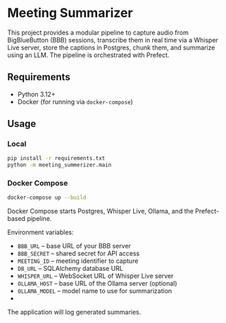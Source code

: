 # Meeting Summarizer

This project provides a modular pipeline to capture audio from BigBlueButton (BBB) sessions,
transcribe them in real time via a Whisper Live server, store the captions in Postgres,
chunk them, and summarize using an LLM.
The pipeline is orchestrated with Prefect.

## Requirements

- Python 3.12+
- Docker (for running via `docker-compose`)

## Usage

### Local

```bash
pip install -r requirements.txt
python -m meeting_summerizer.main
```

### Docker Compose

```bash
docker-compose up --build
```

Docker Compose starts Postgres, Whisper Live, Ollama, and the Prefect-based pipeline.

Environment variables:

- `BBB_URL` – base URL of your BBB server
- `BBB_SECRET` – shared secret for API access
- `MEETING_ID` – meeting identifier to capture
- `DB_URL` – SQLAlchemy database URL
- `WHISPER_URL` – WebSocket URL of Whisper Live server
- `OLLAMA_HOST` – base URL of the Ollama server (optional)
- `OLLAMA_MODEL` – model name to use for summarization
- 
The application will log generated summaries.
